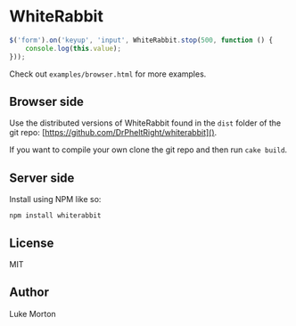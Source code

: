 # WhiteRabbit

```js
$('form').on('keyup', 'input', WhiteRabbit.stop(500, function () {
	console.log(this.value);
}));
```

Check out `examples/browser.html` for more examples.

## Browser side

Use the distributed versions of WhiteRabbit found in the
`dist` folder of the git repo:
[https://github.com/DrPheltRight/whiterabbit]().

If you want to compile your own clone the git repo and then
run `cake build`.

## Server side

Install using NPM like so:

	npm install whiterabbit

## License

MIT

## Author

Luke Morton